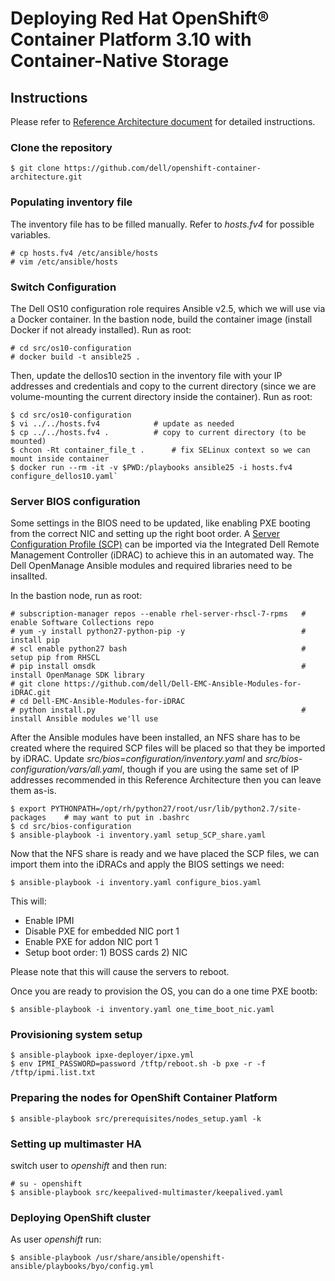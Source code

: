 # Deploying Red Hat OpenShift® Container Platform 3.10 with Container-Native Storage

## Instructions
Please refer to [Reference Architecture document](https://tbd.pdf) for detailed instructions.

### Clone the repository
`$ git clone https://github.com/dell/openshift-container-architecture.git`

### Populating inventory file
The inventory file has to be filled manually.
Refer to *hosts.fv4* for possible variables.

```
# cp hosts.fv4 /etc/ansible/hosts
# vim /etc/ansible/hosts
```

### Switch Configuration
The Dell OS10 configuration role requires Ansible v2.5, which we will use via a Docker container. In the bastion node, build the container image (install Docker if not already installed). Run as root:

```
# cd src/os10-configuration
# docker build -t ansible25 .
```

Then, update the dellos10 section in the inventory file with your IP addresses and credentials and copy to the current directory (since we are volume-mounting the current directory inside the container). Run as root:

```
$ cd src/os10-configuration
$ vi ../../hosts.fv4			# update as needed
$ cp ../../hosts.fv4 .			# copy to current directory (to be mounted)
$ chcon -Rt container_file_t .		# fix SELinux context so we can mount inside container
$ docker run --rm -it -v $PWD:/playbooks ansible25 -i hosts.fv4 configure_dellos10.yaml`
```

### Server BIOS configuration
Some settings in the BIOS need to be updated, like enabling PXE booting from the correct NIC and setting up the right boot order. A [Server Configuration Profile (SCP)](https://dell.to/2NpRJ9a) can be imported via the Integrated Dell Remote Management Controller (iDRAC) to achieve this in an automated way. The Dell OpenManage Ansible modules and required libraries need to be insallted. 

In the bastion node, run as root:

```
# subscription-manager repos --enable rhel-server-rhscl-7-rpms   # enable Software Collections repo
# yum -y install python27-python-pip -y                          # install pip
# scl enable python27 bash                                       # setup pip from RHSCL
# pip install omsdk                                              # install OpenManage SDK library
# git clone https://github.com/dell/Dell-EMC-Ansible-Modules-for-iDRAC.git
# cd Dell-EMC-Ansible-Modules-for-iDRAC
# python install.py                                              # install Ansible modules we'll use
```

After the Ansible modules have been installed, an NFS share has to be created where the required SCP files will be placed so that they be imported by iDRAC. Update *src/bios=configuration/inventory.yaml* and *src/bios-configuration/vars/all.yaml*, though if you are using the same set of IP addresses recommended in this Reference Architecture then you can leave them as-is.

```
$ export PYTHONPATH=/opt/rh/python27/root/usr/lib/python2.7/site-packages    # may want to put in .bashrc
$ cd src/bios-configuration
$ ansible-playbook -i inventory.yaml setup_SCP_share.yaml
```

Now that the NFS share is ready and we have placed the SCP files, we can import them into the iDRACs and apply the BIOS settings we need:

```
$ ansible-playbook -i inventory.yaml configure_bios.yaml
```

This will:

- Enable IPMI
- Disable PXE for embedded NIC port 1
- Enable PXE for addon NIC port 1
- Setup boot order: 1) BOSS cards 2) NIC

Please note that this will cause the servers to reboot.

Once you are ready to provision the OS, you can do a one time PXE bootb:

`$ ansible-playbook -i inventory.yaml one_time_boot_nic.yaml`

### Provisioning system setup

```
$ ansible-playbook ipxe-deployer/ipxe.yml
$ env IPMI_PASSWORD=password /tftp/reboot.sh -b pxe -r -f /tftp/ipmi.list.txt
```

### Preparing the nodes for OpenShift Container Platform

`$ ansible-playbook src/prerequisites/nodes_setup.yaml -k`

### Setting up multimaster HA
switch user to *openshift* and then run:

```
# su - openshift
$ ansible-playbook src/keepalived-multimaster/keepalived.yaml
```

### Deploying OpenShift cluster
As user *openshift* run:

`$ ansible-playbook /usr/share/ansible/openshift-ansible/playbooks/byo/config.yml`
